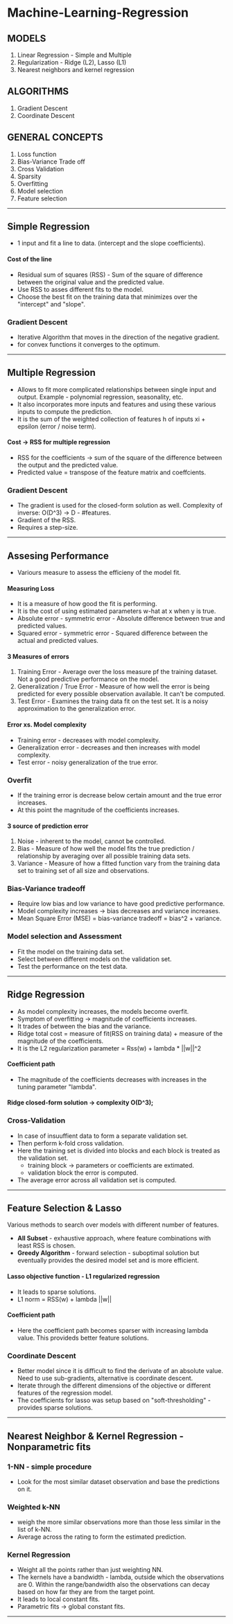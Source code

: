 # Machine-Learning-Regression

## MODELS
1. Linear Regression - Simple and Multiple
2. Regularization - Ridge (L2), Lasso (L1)
3. Nearest neighbors and kernel regression

## ALGORITHMS
1. Gradient Descent
2. Coordinate Descent

## GENERAL CONCEPTS
1. Loss function
2. Bias-Variance Trade off
3. Cross Validation
4. Sparsity
5. Overfitting
6. Model selection
7. Feature selection

---
## Simple Regression
* 1 input and fit a line to data. (intercept and the slope coefficients).

#### Cost of the line
* Residual sum of squares (RSS) - Sum of the square of difference between the original value and the predicted value.
* Use RSS to asses different fits to the model.
* Choose the best fit on the training data that minimizes over the "intercept" and "slope".

### Gradient Descent
* Iterative Algorithm that moves in the direction of the negative gradient.
* for convex functions it converges to the optimum.
---
## Multiple Regression
* Allows to fit more complicated relationships between single input and output. Example - polynomial regression, seasonality, etc.
* It also incorporates more inputs and features and using these various inputs to compute the prediction.
* It is the sum of the weighted collection of features h of inputs xi + epsilon (error / noise term).

#### Cost -> RSS for multiple regression
* RSS for the coefficients -> sum of the square of the difference between the output and the predicted value.
* Predicted value = transpose of the feature matrix and coeffcients.

### Gradient Descent
* The gradient is used for the closed-form solution as well. Complexity of inverse: O(D^3) -> D - #features.
* Gradient of the RSS.
* Requires a step-size.

---
## Assesing Performance
* Variours measure to assess the efficieny of the model fit.

#### Measuring Loss
* It is a measure of how good the fit is performing.
* It is the cost of using estimated parameters w-hat at x when y is true.
* Absolute error - symmetric error - Absolute difference between true and predicted values.
* Squared error - symmetric error - Squared difference between the actual and predicted values.

#### 3 Measures of errors
1. Training Error - Average over the loss measure pf the training dataset. Not a good predictive performance on the model.
2. Generalization / True Error - Measure of how well the error is being predicted for every possible observation available. It can't be computed.
3. Test Error - Examines the traing data fit on the test set. It is a noisy approximation to the generalization error.

#### Error xs. Model complexity
* Training error - decreases with model complexity.
* Generalization error - decreases and then increases with model complexity.
* Test error - noisy generalization of the true error.

### Overfit
* If the training error is decrease below certain amount and the true error increases.
* At this point the magnitude of the coefficients increases.

#### 3 source of prediction error
1. Noise - inherent to the model, cannot be controlled.
2. Bias - Measure of how well the model fits the true prediction / relationship by averaging over all possible training data sets.
3. Variance - Measure of how a fitted function vary from the training data set to training set of all size and observations.


### Bias-Variance tradeoff
* Require low bias and low variance to have good predictive performance.
* Model complexity increases -> bias decreases and variance increases.
* Mean Square Error (MSE) = bias-variance tradeoff = bias^2 + variance.

### Model selection and Assessment
* Fit the model on the training data set.
* Select between different models on the validation set.
* Test the performance on the test data.

---
## Ridge Regression
* As model complexity increases, the models become overfit.
* Symptom of overfitting -> magnitude of coefficients increases.
* It trades of between the bias and the variance.
* Ridge total cost = measure of fit(RSS on training data) + measure of the magnitude of the coefficients.
* It is the L2 regularization parameter = Rss(w) + lambda * ||w||^2

#### Coefficient path
* The magnitude of the coefficients decreases with increases in the tuning parameter "lambda".

#### Ridge closed-form solution  -> complexity O(D^3);

### Cross-Validation
* In case of insuuffient data to form a separate validation set.
* Then perform k-fold cross validation.
* Here the training set is divided into blocks and each block is treated as the validation set.
  - training block -> parameters or coefficients are extimated.
  - validation block the error is computed.
* The average error across all validation set is computed.  

---
## Feature Selection & Lasso
Various methods to search over models with different number of features.
* **All Subset** - exhaustive approach, where feature combinations with least RSS is chosen.
* **Greedy Algorithm** - forward selection - suboptimal solution but eventually provides the desired model set and is more efficient.

#### Lasso objective function - L1 regularized regression
* It leads to sparse solutions.
* L1 norm = RSS(w) + lambda ||w||

#### Coefficient path
* Here the coefficient path becomes sparser with increasing lambda value. This provideds better feature solutions.

### Coordinate Descent
* Better model since it is difficult to find the derivate of an absolute value. Need to use sub-gradients, alternative is coordinate descent.
* Iterate through the different dimensions of the objective or different features of the regression model.
* The coefficients for lasso was setup based on "soft-thresholding" - provides sparse solutions.

---
## Nearest Neighbor & Kernel Regression - Nonparametric fits
### 1-NN - simple procedure
- Look for the most similar dataset observation and base the predictions on it.

### Weighted k-NN
- weigh the more similar observations more than those less similar in the list of k-NN.
- Average across the rating to form the estimated prediction.

### Kernel Regression
* Weight all the points rather than just weighting NN.
* The kernels have a bandwidth - lambda, outside which the observations are 0. Within the range/bandwidth also the observations can decay based on how far they are from the target point.
* It leads to local constant fits.
* Parametric fits -> global constant fits.

---

